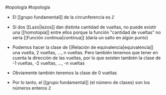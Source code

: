 #topología #topología 


- El [[grupo fundamental]] de la circunferencia es $\mathbb{Z}$

- Si dos [[Lazo|lazos]] dan distinta cantidad de vueltas, no puede existir una [[homotopía]] entre ellos porque la función "cantidad de vueltas" no sería [[Función continua|continua]] (daría un salto en algún punto)

- Podemos hacer la clase de [[Relación de equivalencia|equivalencia]] una vuelta, 2 vueltas, ..., n vueltas. Pero también tenemos que tener en cuenta la dirección de las vueltas, por lo que existen también la clase de -1 vueltas, -2 vueltas, ..., -n vueltas

- Obviamente también tenemos la clase de 0 vueltas

- Por lo tanto, el [[grupo fundamental]] (el número de clases) son los números enteros $\mathbb{Z}$

